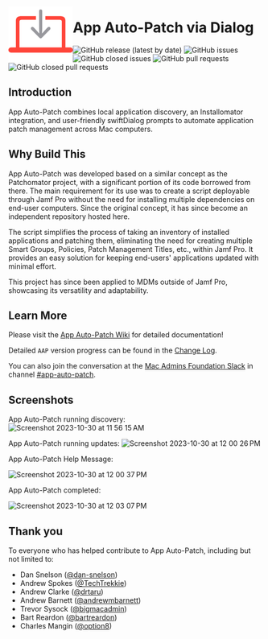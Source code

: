 <!-- markdownlint-disable-next-line first-line-heading no-inline-html -->
[<img align="left" alt="App Auto Patch" src="Images/AAPLogo.png" width="128" />](https://techitout.xyz/app-auto-patch)

# App Auto-Patch via Dialog

![GitHub release (latest by date)](https://img.shields.io/github/v/release/robjschroeder/App-Auto-Patch?display_name=tag) ![GitHub issues](https://img.shields.io/github/issues-raw/robjschroeder/App-Auto-Patch) ![GitHub closed issues](https://img.shields.io/github/issues-closed-raw/robjschroeder/App-Auto-Patch) ![GitHub pull requests](https://img.shields.io/github/issues-pr-raw/robjschroeder/App-Auto-Patch) ![GitHub closed pull requests](https://img.shields.io/github/issues-pr-closed-raw/robjschroeder/App-Auto-Patch)

## Introduction
App Auto-Patch combines local application discovery, an Installomator integration, and user-friendly swiftDialog prompts to automate application patch management across Mac computers.

## Why Build This

App Auto-Patch was developed based on a similar concept as the Patchomator project, with a significant portion of its code borrowed from there. The main requirement for its use was to create a script deployable through Jamf Pro without the need for installing multiple dependencies on end-user computers. Since the original concept, it has since become an independent repository hosted here.

The script simplifies the process of taking an inventory of installed applications and patching them, eliminating the need for creating multiple Smart Groups, Policies, Patch Management Titles, etc., within Jamf Pro. It provides an easy solution for keeping end-users' applications updated with minimal effort.

This project has since been applied to MDMs outside of Jamf Pro, showcasing its versatility and adaptability. 

## Learn More

Please visit the [App Auto-Patch Wiki](https://github.com/robjschroeder/App-Auto-Patch/wiki) for detailed documentation!

Detailed `AAP` version progress can be found in the [Change Log](https://github.com/robjschroeder/App-Auto-Patch/blob/main/CHANGELOG.md).

You can also join the conversation at the [Mac Admins Foundation Slack](https://www.macadmins.org) in channel [#app-auto-patch](https://macadmins.slack.com/archives/C05D69E7SBH).

## Screenshots
App Auto-Patch running discovery:
![Screenshot 2023-10-30 at 11 56 15 AM](https://github.com/robjschroeder/App-Auto-Patch/assets/23343243/5804c14a-b79c-45bf-b91e-2fc022077740)

App Auto-Patch running updates:
![Screenshot 2023-10-30 at 12 00 26 PM](https://github.com/robjschroeder/App-Auto-Patch/assets/23343243/5de4a82d-cadd-4187-bd26-e27df0620af8)

App Auto-Patch Help Message:

![Screenshot 2023-10-30 at 12 00 37 PM](https://github.com/robjschroeder/App-Auto-Patch/assets/23343243/7f5f8c77-4356-4e83-b547-d8affa8403d2)

App Auto-Patch completed:

![Screenshot 2023-10-30 at 12 03 07 PM](https://github.com/robjschroeder/App-Auto-Patch/assets/23343243/b4e3ec8d-8c72-44c0-b57f-6f73c3dd62ab)

## Thank you
To everyone who has helped contribute to App Auto-Patch, including but not limited to:

- Dan Snelson ([@dan-snelson](https://github.com/dan-snelson))
- Andrew Spokes ([@TechTrekkie](https://github.com/TechTrekkie))
- Andrew Clarke ([@drtaru](https://github.com/drtaru))
- Andrew Barnett ([@andrewmbarnett](https://github.com/AndrewMBarnett))
- Trevor Sysock ([@bigmacadmin](https://github.com/bigmacadmin))
- Bart Reardon ([@bartreardon](https://github.com/bartreardon))
- Charles Mangin ([@option8](https://github.com/option8))
